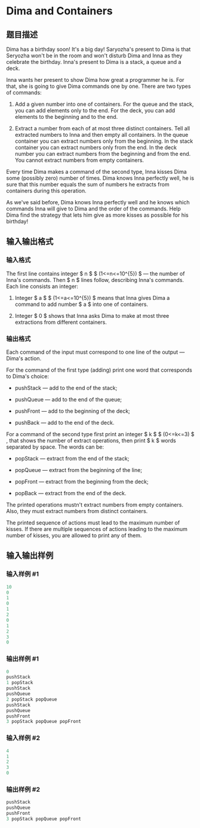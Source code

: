 # Dima and Containers

## 题目描述

Dima has a birthday soon! It's a big day! Saryozha's present to Dima is that Seryozha won't be in the room and won't disturb Dima and Inna as they celebrate the birthday. Inna's present to Dima is a stack, a queue and a deck.

Inna wants her present to show Dima how great a programmer he is. For that, she is going to give Dima commands one by one. There are two types of commands:

1. Add a given number into one of containers. For the queue and the stack, you can add elements only to the end. For the deck, you can add elements to the beginning and to the end.

2. Extract a number from each of at most three distinct containers. Tell all extracted numbers to Inna and then empty all containers. In the queue container you can extract numbers only from the beginning. In the stack container you can extract numbers only from the end. In the deck number you can extract numbers from the beginning and from the end. You cannot extract numbers from empty containers.

Every time Dima makes a command of the second type, Inna kisses Dima some (possibly zero) number of times. Dima knows Inna perfectly well, he is sure that this number equals the sum of numbers he extracts from containers during this operation.

As we've said before, Dima knows Inna perfectly well and he knows which commands Inna will give to Dima and the order of the commands. Help Dima find the strategy that lets him give as more kisses as possible for his birthday!

## 输入输出格式

### 输入格式

The first line contains integer $ n $ $ (1<=n<=10^{5}) $ — the number of Inna's commands. Then $ n $ lines follow, describing Inna's commands. Each line consists an integer:

1. Integer $ a $ $ (1<=a<=10^{5}) $ means that Inna gives Dima a command to add number $ a $ into one of containers.

2. Integer $ 0 $ shows that Inna asks Dima to make at most three extractions from different containers.

### 输出格式

Each command of the input must correspond to one line of the output — Dima's action.

For the command of the first type (adding) print one word that corresponds to Dima's choice:

- pushStack — add to the end of the stack;

- pushQueue — add to the end of the queue;

- pushFront — add to the beginning of the deck;

- pushBack — add to the end of the deck.

For a command of the second type first print an integer $ k $ $ (0<=k<=3) $ , that shows the number of extract operations, then print $ k $ words separated by space. The words can be:

- popStack — extract from the end of the stack;

- popQueue — extract from the beginning of the line;

- popFront — extract from the beginning from the deck;

- popBack — extract from the end of the deck.

The printed operations mustn't extract numbers from empty containers. Also, they must extract numbers from distinct containers.

The printed sequence of actions must lead to the maximum number of kisses. If there are multiple sequences of actions leading to the maximum number of kisses, you are allowed to print any of them.

## 输入输出样例

### 输入样例 #1

```cpp
10
0
1
0
1
2
0
1
2
3
0

```
### 输出样例 #1

```cpp
0
pushStack
1 popStack
pushStack
pushQueue
2 popStack popQueue
pushStack
pushQueue
pushFront
3 popStack popQueue popFront

```
### 输入样例 #2

```cpp
4
1
2
3
0

```
### 输出样例 #2

```cpp
pushStack
pushQueue
pushFront
3 popStack popQueue popFront

```
